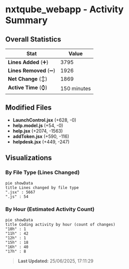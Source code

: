 # nxtqube_webapp - Activity Summary 

## Overall Statistics

| Stat                   | Value                                                             |
| ---------------------- | ----------------------------------------------------------------- |
| **Lines Added** (➕)   | 3795                                          |
| **Lines Removed** (➖) | 1926                                        |
| **Net Change** (↕)    | 1869                |
| **Active Time** (⌚)   | 150 minutes |


## Modified Files
- **LaunchControl.jsx** (+628, -0)
- **help.model.js** (+54, -0)
- **help.jsx** (+2074, -1563)
- **addToken.jsx** (+590, -116)
- **helpdesk.jsx** (+449, -247)

## Visualizations

### By File Type (Lines Changed)

```mermaid
pie showData
title Lines changed by file type
".jsx" : 5667
".js" : 54
```

### By Hour (Estimated Activity Count)

```mermaid
pie showData
title Coding activity by hour (count of changes)
"10h" : 1
"11h" : 42
"12h" : 1
"15h" : 18
"16h" : 40
"17h" : 8
```


> **Last Updated:** 25/06/2025, 17:11:29